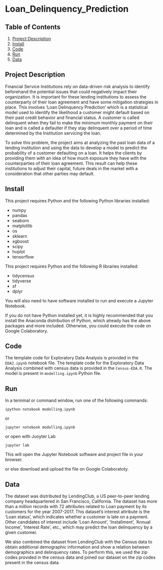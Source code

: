 # Loan_Delinquency_Prediction

## Table of Contents

1. [Project Description](#desc)
2. [Install](#install)
3. [Code](#code)
4. [Run](#run)
5. [Data](#data)

<a name="desc"></a>
## Project Description

Financial Service Institutions rely on data-driven risk analysis to identify beforehand the potential issues that could negatively impact their organization. It is important for these lending institutions to assess the counterparty of their loan agreement and have some mitigation strategies in place. This involves ‘Loan Delinquency Prediction’ which is a statistical model used to identify the likelihood a customer might default based on their past credit behavior and financial status. A customer is called delinquent when they fail to make the minimum monthly payment on their loan and is called a defaulter if they stay delinquent over a period of time determined by the Institution servicing the loan.

To solve this problem, the project aims at analyzing the past loan data of a lending institution and using the data to develop a model to predict the probability of a customer defaulting on a loan. It helps the clients by providing them with an idea of how much exposure they have with the counterparties of their loan agreement. This result can help these institutions to adjust their capital, future deals in the market with a consideration that other parties may default.

<a name="install"></a>
## Install

This project requires Python and the following Python libraries installed:

* numpy
* pandas
* seaborn
* matplotlib
* os
* sklearn
* xgboost
* scipy
* hvplot
* tensorflow

This project requires Python and the following R libraries installed:

* tidycensus
* tidyverse
* sf
* dplyr

You will also need to have software installed to run and execute a Jupyter Notebook.

If you do not have Python installed yet, it is highly recommended that you install the Anaconda distribution of Python, which already has the above packages and more included.
Otherwise, you could execute the code on Google Colaboratory.

<a name="code"></a>
## Code

The template code for Exploratory Data Analysis is provided in the ``` EDA2.ipynb ``` notebook file. The template code for the Exploratory Data Analysis combined with census data is provided in the ``` Census-EDA.R ```. The model is present in ```modelling.ipynb``` Python file. 

<a name="code"></a>
## Run

In a terminal or command window, run one of the following commands:

```
ipython notebook modelling.ipynb
```
or

```
jupyter notebook modelling.ipynb
```

or open with Juoyter Lab

```
jupyter lab
```

This will open the Jupyter Notebook software and project file in your browser.

or else download and upload the file on Google Colaboratoty. 

<a name="data"></a>
## Data

The dataset was distributed by LendingClub, a US peer-to-peer lending company headquartered in San Francisco, California. The dataset has more than a million records with 72 attributes related to Loan payment by its customers for the year 2007-2017. This dataset’s interest attribute is the ‘Loan status’, which indicates whether a customer is late on a payment. Other candidates of interest include ‘Loan Amount’, ‘Installment’, ‘Annual Income’, ‘Interest Rate’, etc., which may predict the loan delinquency by a given customer.

We also combined the dataset from LendingClub with the Census data to obtain additional demographic information and show a relation between demographics and delinquency rates. To perform this, we used the zip codes provided in the census data and joined our dataset on the zip codes present in the census data.
